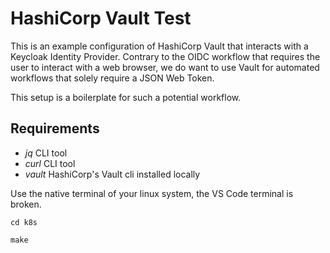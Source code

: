 

# HashiCorp Vault Test

This is an example configuration of HashiCorp Vault that interacts with a Keycloak Identity Provider. 
Contrary to the OIDC workflow that requires the user to interact with a web browser, we do want to use Vault for automated workflows that solely require a JSON Web Token.

This setup is a boilerplate for such a potential workflow. 

## Requirements
- *jq* CLI tool
- *curl* CLI tool
- *vault* HashiCorp's Vault cli installed locally


Use the native terminal of your linux system, the VS Code terminal is broken.
```
cd k8s

make

```